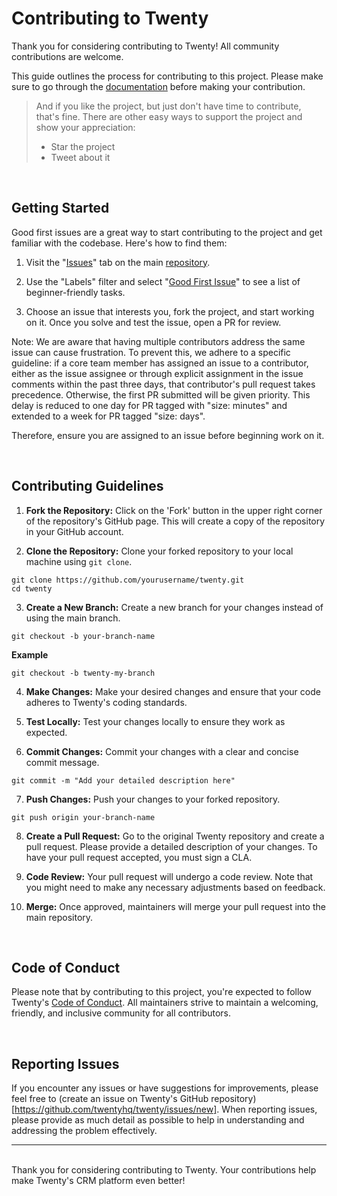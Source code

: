 # Contributing to Twenty


Thank you for considering contributing to Twenty! All community contributions are welcome. 

This guide outlines the process for contributing to this project. Please make sure to go through the [documentation](https://docs.twenty.com) before making your contribution. 

> And if you like the project, but just don't have time to contribute, that's fine. There are other easy ways to support the project and show your appreciation:
> - Star the project
> - Tweet about it

<br>

## Getting Started

Good first issues are a great way to start contributing to the project and get familiar with the codebase. Here's how to find them:

1. Visit the "[Issues](https://github.com/twentyhq/twenty/issues)" tab on the main [repository](https://github.com/twentyhq/twenty).

2. Use the "Labels" filter and select "[Good First Issue](https://github.com/twentyhq/twenty/labels/good%20first%20issue)" to see a list of beginner-friendly tasks.

3. Choose an issue that interests you, fork the project, and start working on it. Once you solve and test the issue, open a PR for review.

Note: We are aware that having multiple contributors address the same issue can cause frustration. To prevent this, we adhere to a specific guideline: if a core team member has assigned an issue to a contributor, either as the issue assignee or through explicit assignment in the issue comments within the past three days, that contributor's pull request takes precedence. Otherwise, the first PR submitted will be given priority. This delay is reduced to one day for PR tagged with "size: minutes" and extended to a week for PR tagged "size: days".

Therefore, ensure you are assigned to an issue before beginning work on it.

<br>

## Contributing Guidelines

1. **Fork the Repository:** Click on the 'Fork' button in the upper right corner of the repository's GitHub page. This will create a copy of the repository in your GitHub account.


2. **Clone the Repository:** Clone your forked repository to your local machine using `git clone`.

```shell
git clone https://github.com/yourusername/twenty.git
cd twenty
```

3. **Create a New Branch:** Create a new branch for your changes instead of using the main branch.

```shell
git checkout -b your-branch-name
```
<!-- last modified -->

**Example**

```shell
git checkout -b twenty-my-branch
```

4. **Make Changes:** Make your desired changes and ensure that your code adheres to Twenty's coding standards.

5. **Test Locally:** Test your changes locally to ensure they work as expected.

6. **Commit Changes:** Commit your changes with a clear and concise commit message.

```shell
git commit -m "Add your detailed description here"
```

7. **Push Changes:** Push your changes to your forked repository.

```shell
git push origin your-branch-name
```

8. **Create a Pull Request:** Go to the original Twenty repository and create a pull request. Please provide a detailed description of your changes. To have your pull request accepted, you must sign a CLA.

9. **Code Review:** Your pull request will undergo a code review. Note that you might need to make any necessary adjustments based on feedback.

10. **Merge:** Once approved, maintainers will merge your pull request into the main repository.

<br>

## Code of Conduct

Please note that by contributing to this project, you're expected to follow Twenty's [Code of Conduct](./CODE_OF_CONDUCT.md). All maintainers strive to maintain a welcoming, friendly, and inclusive community for all contributors.  

<br>

## Reporting Issues

If you encounter any issues or have suggestions for improvements, please feel free to (create an issue on Twenty's GitHub repository)[https://github.com/twentyhq/twenty/issues/new]. When reporting issues, please provide as much detail as possible to help in understanding and addressing the problem effectively.

---

<br>
Thank you for considering contributing to Twenty. Your contributions help make Twenty's CRM platform even better!

